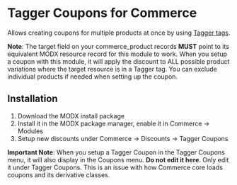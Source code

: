 # Tagger Coupons for Commerce

Allows creating coupons for multiple products at once by using [Tagger tags](https://github.com/modxcms/Tagger).

**Note**: The target field on your commerce_product records **MUST** point to its equivalent MODX resource record for this module to work. When you setup a coupon with this module, it will apply the discount to ALL possible product variations where the target resource is in a Tagger tag. You can exclude individual products if needed when setting up the coupon.

## Installation

1. Download the MODX install package
2. Install it in the MODX package manager, enable it in Commerce -> Modules
3. Setup new discounts under Commerce -> Discounts -> Tagger Coupons

**Important Note**: When you setup a Tagger Coupon in the Tagger Coupons menu, it will also display in the Coupons menu. **Do not edit it here**. Only edit it under Tagger Coupons. This is an issue with how Commerce core loads coupons and its derivative classes.